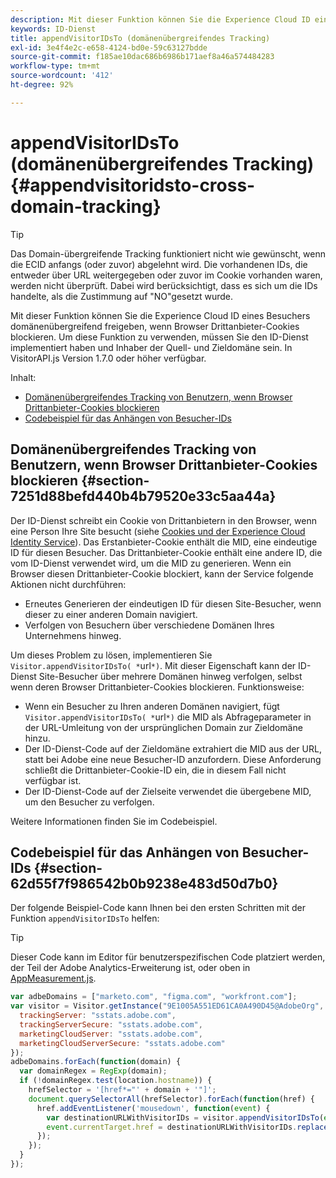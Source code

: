 ```yaml
---
description: Mit dieser Funktion können Sie die Experience Cloud ID eines Besuchers domänenübergreifend freigeben, wenn Browser Drittanbieter-Cookies blockieren. Um diese Funktion zu verwenden, müssen Sie den ID-Dienst implementiert haben und Inhaber der Quell- und Zieldomäne sein. In VisitorAPI.js Version 1.7.0 oder höher verfügbar.
keywords: ID-Dienst
title: appendVisitorIDsTo (domänenübergreifendes Tracking)
exl-id: 3e4f4e2c-e658-4124-bd0e-59c63127bdde
source-git-commit: f185ae10dac686b6986b171aef8a46a574484283
workflow-type: tm+mt
source-wordcount: '412'
ht-degree: 92%

---
```


# appendVisitorIDsTo (domänenübergreifendes Tracking){#appendvisitoridsto-cross-domain-tracking}

>[!TIP]
>
>Das Domain-übergreifende Tracking funktioniert nicht wie gewünscht, wenn die ECID anfangs (oder zuvor) abgelehnt wird. Die vorhandenen IDs, die entweder über URL weitergegeben oder zuvor im Cookie vorhanden waren, werden nicht überprüft. Dabei wird berücksichtigt, dass es sich um die IDs handelte, als die Zustimmung auf &quot;NO&quot;gesetzt wurde.

Mit dieser Funktion können Sie die Experience Cloud ID eines Besuchers domänenübergreifend freigeben, wenn Browser Drittanbieter-Cookies blockieren. Um diese Funktion zu verwenden, müssen Sie den ID-Dienst implementiert haben und Inhaber der Quell- und Zieldomäne sein. In VisitorAPI.js Version 1.7.0 oder höher verfügbar.

Inhalt:

<ul class="simplelist"> 
 <li> <a href="../../library/get-set/appendvisitorid.md#section-7251d88befd440b4b79520e33c5aa44a" format="dita" scope="local"> Domänenübergreifendes Tracking von Benutzern, wenn Browser Drittanbieter-Cookies blockieren </a> </li> 
 <li> <a href="../../library/get-set/appendvisitorid.md#section-62d55f7f986542b0b9238e483d50d7b0" format="dita" scope="local"> Codebeispiel für das Anhängen von Besucher-IDs </a> </li> 
 </a> </li> 
</ul>

<!-- <li> <a href="../../library/get-set/appendvisitorid.md#section-168e313df6054af0a7e27b9fa0d69640" format="dita" scope="local"> Dynamic Tag Management (DTM) and SDK Support -->

## Domänenübergreifendes Tracking von Benutzern, wenn Browser Drittanbieter-Cookies blockieren {#section-7251d88befd440b4b79520e33c5aa44a}

Der ID-Dienst schreibt ein Cookie von Drittanbietern in den Browser, wenn eine Person Ihre Site besucht (siehe [Cookies und der Experience Cloud Identity Service](../../introduction/cookies.md)). Das Erstanbieter-Cookie enthält die MID, eine eindeutige ID für diesen Besucher. Das Drittanbieter-Cookie enthält eine andere ID, die vom ID-Dienst verwendet wird, um die MID zu generieren. Wenn ein Browser diesen Drittanbieter-Cookie blockiert, kann der Service folgende Aktionen nicht durchführen:

* Erneutes Generieren der eindeutigen ID für diesen Site-Besucher, wenn dieser zu einer anderen Domain navigiert.
* Verfolgen von Besuchern über verschiedene Domänen Ihres Unternehmens hinweg.

Um dieses Problem zu lösen, implementieren Sie ` Visitor.appendVisitorIDsTo( *`url`*)`. Mit dieser Eigenschaft kann der ID-Dienst Site-Besucher über mehrere Domänen hinweg verfolgen, selbst wenn deren Browser Drittanbieter-Cookies blockieren. Funktionsweise:

* Wenn ein Besucher zu Ihren anderen Domänen navigiert, fügt ` Visitor.appendVisitorIDsTo( *`url`*)` die MID als Abfrageparameter in der URL-Umleitung von der ursprünglichen Domain zur Zieldomäne hinzu.
* Der ID-Dienst-Code auf der Zieldomäne extrahiert die MID aus der URL, statt bei Adobe eine neue Besucher-ID anzufordern. Diese Anforderung schließt die Drittanbieter-Cookie-ID ein, die in diesem Fall nicht verfügbar ist.
* Der ID-Dienst-Code auf der Zielseite verwendet die übergebene MID, um den Besucher zu verfolgen.

Weitere Informationen finden Sie im Codebeispiel.

## Codebeispiel für das Anhängen von Besucher-IDs  {#section-62d55f7f986542b0b9238e483d50d7b0}

Der folgende Beispiel-Code kann Ihnen bei den ersten Schritten mit der Funktion `appendVisitorIDsTo` helfen:

>[!TIP]
>
>Dieser Code kann im Editor für benutzerspezifischen Code platziert werden, der Teil der Adobe Analytics-Erweiterung ist, oder oben in [AppMeasurement.js](https://experienceleague.adobe.com/docs/analytics/implementation/js/overview.html?lang=de).

```js
var adbeDomains = ["marketo.com", "figma.com", "workfront.com"];
var visitor = Visitor.getInstance("9E1005A551ED61CA0A490D45@AdobeOrg", {
  trackingServer: "sstats.adobe.com",
  trackingServerSecure: "sstats.adobe.com",
  marketingCloudServer: "sstats.adobe.com",
  marketingCloudServerSecure: "sstats.adobe.com"
});
adbeDomains.forEach(function(domain) {
  var domainRegex = RegExp(domain);
  if (!domainRegex.test(location.hostname)) {
    hrefSelector = '[href*="' + domain + '"]';
    document.querySelectorAll(hrefSelector).forEach(function(href) {
      href.addEventListener('mousedown', function(event) {
        var destinationURLWithVisitorIDs = visitor.appendVisitorIDsTo(event.currentTarget.href)
        event.currentTarget.href = destinationURLWithVisitorIDs.replace(/MCAID%3D.*%7CMCORGID/, 'MCAID%3D%7CMCORGID');
      });
    });
  }
});
```

<!-- >[!IMPORTANT]
>
>In order for the values passed in the URL via appendVisitorsIDsTo to be picked up, the [ovewriteCrossDomainMCIDAndAID](../function-vars/overwrite-visitor-id.md) variable must be set to true.

The following example can help you get started with ` Visitor.appendVisitorIDsTo( *`url`*)`. When implemented properly, your JavaScript code could look similar to the following example.

```js
//Code on Domain A 
var destinationURL = "www.destination.com"; 
 
//Call the ID service 
var visitor = Visitor.getInstance(...); 
 
//Append visitor IDs to the destination URL 
var destinationURLWithVisitorIDs = visitor.appendVisitorIDsTo(destinationURL); 
     //Result of appendVisitorIDsTo includes destination URL, Experience Cloud ID (MCMID), and Analytics ID (MCAID) 
     "www.destination.com?adobe_mc=MCMID=1234|MCAID=5678"
//Redirect to the destination
``` -->

<!-- ## Dynamic Tag Management (DTM) and SDK Support {#section-168e313df6054af0a7e27b9fa0d69640}

<table id="table_6E7152B4FD2B4C4D8C9477C68204C4FF"> 
 <thead> 
  <tr> 
   <th colname="col1" class="entry"> Support for </th> 
   <th colname="col2" class="entry"> See </th> 
  </tr> 
 </thead>
 <tbody> 
  <tr> 
   <td colname="col1"> <p> <b>DTM</b> </p> </td> 
   <td colname="col2"> <p> <a href="https://helpx.adobe.com/dtm/kb/how-to-set-marketing-cloud-id-service-helper-function-in-adobe-d.html" format="https" scope="external"> Set the appendVisitorIDTo Function in DTM </a> </p> </td> 
  </tr> 
  <tr> 
   <td colname="col1"> <p> <b>SDK</b> </p> </td> 
   <td colname="col2"> 
    <ul id="ul_9D7933FF68EE4C71BAE999B3747F8398"> 
     <li id="li_9036C76AAECC4E639C23020C0C9F2AF8"> <a href="https://experienceleague.adobe.com/docs/mobile-services/android/experience-cloud-android/mc-methods.html" format="https" scope="external"> Android ID Service Methods </a> </li> 
     <li id="li_E49D357905584674BFDFE348345B3849"> <a href="https://experienceleague.adobe.com/docs/mobile-services/ios/exp-cloud-ios/mc-methods.html" format="https" scope="external"> iOS ID Service Methods </a> </li> 
    </ul> </td> 
  </tr> 
 </tbody> 
</table> -->
